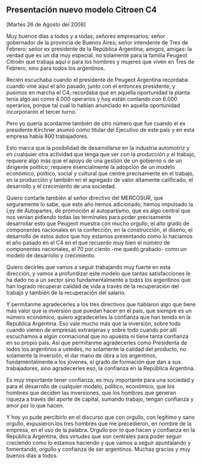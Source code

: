 Presentación nuevo modelo Citroen C4
------------------------------------

[Martes 26 de Agosto del 2008]

Muy buenos días a todos y a todas; señores empresarios; señor gobernador
de la provincia de Buenos Aires; señor intendente de Tres de Febrero;
señor ex presidente de la República Argentina; amigos, amigas: la verdad
que es un día muy especial, no solamente para la familia Peugeot Citroën
que trabaja aquí o para los hombres y mujeres que viven en Tres de
Febrero, sino para todos los argentinos.

Recién escuchaba cuando el presidente de Peugeot Argentina recordaba
cuando vine aquí el año pasado, junto con el entonces presidente, y
pusimos en marcha el C4; recordaba que en aquella oportunidad la planta
tenía algo así como 4.000 operarios y hoy están contando con 6.000
operarios, porque tal cual lo habían anunciado en aquella oportunidad
incorporaron el tercer turno.

Pero yo quería acordarme también de otro número que fue cuando el ex
presidente Kirchner asumió como titular del Ejecutivo de este país y en
esta empresa había 800 trabajadores.

Esto marca que la posibilidad de desarrollarse en la industria
automotriz y en cualquier otra actividad que tenga que ver con la
producción y el trabajo, requiere algo más que el apoyo de una gestión
de un gobierno o de un dirigente político; requiere esencialmente la
adopción de un modelo económico, político, social y cultural que centre
precisamente en el trabajo, en la producción y también en el agregado de
valor altamente calificado, el desarrollo y el crecimiento de una
sociedad.

Quiero contarle también al señor directivo del MERCOSUR, que seguramente
lo sabe, que este año hemos adicionado, hemos impulsado la Ley de
Autopartes, de promoción al autopartismo, que es algo central que nos
venían pidiendo todas las terminales para poder precisamente desarrollar
esto que Peugeot muestra con mucho orgullo, el alto grado de componentes
nacionales en la confección, en la construcción, el diseño, el
desarrollo de estos autos que hoy estamos presentando como lo hacíamos
el año pasado en el C4 en el que recuerdo muy bien el número de
componentes nacionales, el 70 por ciento -me quedó grabado- como un
modelo de desarrollo y crecimiento.

Quiero decirles que vamos a seguir trabajando muy fuerte en esta
dirección, y vamos a profundizar este modelo que tantas satisfacciones
le ha dado no a un sector sino fundamentalmente a todos los argentinos
que han logrado recuperar calidad de vida a través de la recuperación
del trabajo y también de la recuperación del salario.

Y permítanme agradecerles a los tres directivos que hablaron algo que
tiene más valor que la inversión que puedan hacer en el país, que
siempre es un número económico, quiero agradecerles la confianza que han
tenido en la República Argentina. Eso vale mucho más que la inversión,
sobre todo cuando vienen de empresas extranjeras y sobre todo cuando por
allí escuchamos a algún connacional que no apuesta ni tiene tanta
confianza en su propio país. Así que permítanme agradecerles como
Presidenta de todos los argentinos a ustedes, no solamente la calidad
del producto, no solamente la inversión, el dar mano de obra a los
argentinos, fundamentalmente a los jóvenes, el grado de formación que
dan a sus trabajadores, sino agradecerles eso, la confianza en la
República Argentina.

Es muy importante tener confianza, es muy importante para una sociedad y
para el desarrollo de cualquier modelo, político, económico, que los
hombres que deciden las inversiones, que los hombres que generan riqueza
a través del aporte de capital, sumando trabajo, tengan confianza y amor
por lo que hacen.

Y hoy yo pude percibirlo en el discurso que con orgullo, con legítimo y
sano orgullo, expusieron los tres hombres que me precedieron, en nombre
de la empresa, en el uso de la palabra. Orgullo por lo que hacen y
confianza en la República Argentina, dos virtudes que son centrales para
poder seguir creciendo como lo estamos haciendo y que vamos a seguir
apuntalando y fomentando, orgullo y confianza de ser argentinos. Muchas
gracias y muy buenos días a todos.
